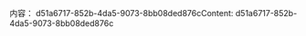 <span data-ttu-id="1317a-101">内容： d51a6717-852b-4da5-9073-8bb08ded876c</span><span class="sxs-lookup"><span data-stu-id="1317a-101">Content: d51a6717-852b-4da5-9073-8bb08ded876c</span></span>